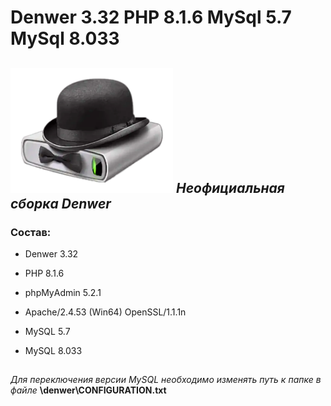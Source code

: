 # Denwer 3.32 PHP 8.1.6 MySql 5.7 MySql 8.033

## <img src="https://github.com/eduardlt/Denwer332-PHP81-MySql57-80/blob/main/assets/Denwer.png"  width = 260 height = 200> _Неофициальная сборка Denwer_

### Состав:

* Denwer 3.32

* PHP 8.1.6

* phpMуAdmin 5.2.1

* Apache/2.4.53 (Win64) OpenSSL/1.1.1n

* MySQL 5.7

* MySQL 8.033

## 
_Для переключения версии MySQL необходимо изменять путь к папке в файле_ **\denwer\CONFIGURATION.txt**

